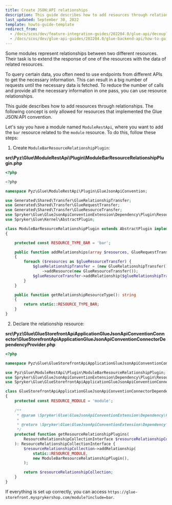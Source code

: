 ```yaml
---
title: Create JSON:API relationships
description: This guide describes how to add resources through relationships
last_updated: September 30, 2022
template: howto-guide-template
redirect_from:
  - /docs/scos/dev/feature-integration-guides/202204.0/glue-api/decoupled-glue-infrastructure/glue-api-json-api-convention-integration.html
  - /docs/scos/dev/glue-api-guides/202204.0/glue-backend-api/how-to-guides/how-to-create-a-json-api-relationship.html
---
```

Some modules represent relationships between two different resources. Their task is to extend the response of one of the resources with the data of related resources.

To query certain data, you often need to use endpoints from different APIs to get the necessary information. This can result in a big number of requests until the necessary data is fetched. To reduce the number of calls and provide all the necessary information in one pass, you can use resource relationships.

This guide describes how to add resources through relationships. The following concept is only allowed for resources that implemented the Glue JSON:API convention.

Let's say you have a module named `ModuleRestApi`, where you want to add the `bar` resource related to the `module` resource. To do this, follow these steps:

1. Create `ModuleBarResourceRelationshipPlugin`:

**src\Pyz\Glue\ModuleRestApi\Plugin\ModuleBarResourceRelationshipPlugin.php**

```php
<?php

<?php

namespace Pyz\Glue\ModuleRestApi\Plugin\GlueJsonApiConvention;

use Generated\Shared\Transfer\GlueRelationshipTransfer;
use Generated\Shared\Transfer\GlueRequestTransfer;
use Generated\Shared\Transfer\GlueResourceTransfer;
use Spryker\Glue\GlueJsonApiConventionExtension\Dependency\Plugin\ResourceRelationshipPluginInterface;
use Spryker\Glue\Kernel\AbstractPlugin;

class ModuleBarResourceRelationshipPlugin extends AbstractPlugin implements ResourceRelationshipPluginInterface
{

    protected const RESOURCE_TYPE_BAR = 'bar';

    public function addRelationships(array $resources, GlueRequestTransfer $glueRequestTransfer): void
    {
        foreach ($resources as $glueResourceTransfer) {
            $glueRelationshipTransfer = (new GlueRelationshipTransfer())
                ->addResource(new GlueResourceTransfer());
            $glueResourceTransfer->addRelationship($glueRelationshipTransfer);
        }
    }

    public function getRelationshipResourceType(): string
    {
        return static::RESOURCE_TYPE_BAR;
    }
}

```

2. Declare the relationship resource:

**src\Pyz\Glue\GlueStorefrontApiApplicationGlueJsonApiConventionConnector\GlueStorefrontApiApplicationGlueJsonApiConventionConnectorDependencyProvider.php**

```php
<?php

namespace Pyz\Glue\GlueStorefrontApiApplicationGlueJsonApiConventionConnector;

use Pyz\Glue\ModuleRestApi\Plugin\ModuleBarResourceRelationshipPlugin;
use Spryker\Glue\GlueJsonApiConventionExtension\Dependency\Plugin\ResourceRelationshipCollectionInterface;
use Spryker\Glue\GlueStorefrontApiApplicationGlueJsonApiConventionConnector\GlueStorefrontApiApplicationGlueJsonApiConventionConnectorDependencyProvider as SprykerGlueStorefrontApiApplicationGlueJsonApiConventionConnectorDependencyProvider;

class GlueStorefrontApiApplicationGlueJsonApiConventionConnectorDependencyProvider extends SprykerGlueStorefrontApiApplicationGlueJsonApiConventionConnectorDependencyProvider
{
    protected const RESOURCE_MODULE = 'module';
    
    /**
     * @param \Spryker\Glue\GlueJsonApiConventionExtension\Dependency\Plugin\ResourceRelationshipCollectionInterface $resourceRelationshipCollection
     *
     * @return \Spryker\Glue\GlueJsonApiConventionExtension\Dependency\Plugin\ResourceRelationshipCollectionInterface
     */
    protected function getResourceRelationshipPlugins(
        ResourceRelationshipCollectionInterface $resourceRelationshipCollection
    ): ResourceRelationshipCollectionInterface {
        $resourceRelationshipCollection->addRelationship(
            static::RESOURCE_MODULE,
            new ModuleBarResourceRelationshipPlugin(),
        );

        return $resourceRelationshipCollection;
    }
}
```

If everything is set up correctly, you can access `https://glue-storefront.mysprykershop.com/module?include=bar`.
